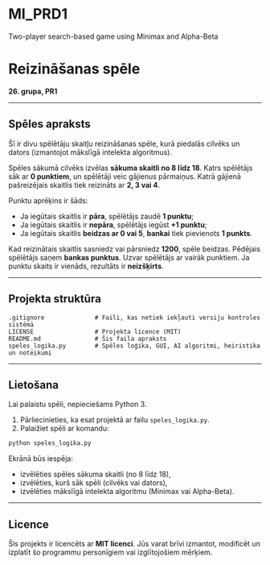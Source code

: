 # MI_PRD1
Two-player search-based game using Minimax and Alpha-Beta
# Reizināšanas spēle

**26. grupa, PR1**

---

## Spēles apraksts

Šī ir divu spēlētāju skaitļu reizināšanas spēle, kurā piedalās cilvēks un dators (izmantojot mākslīgā intelekta algoritmus).

Spēles sākumā cilvēks izvēlas **sākuma skaitli no 8 līdz 18**. Katrs spēlētājs sāk ar **0 punktiem**, un spēlētāji veic gājienus pārmaiņus. Katrā gājienā pašreizējais skaitlis tiek reizināts ar **2, 3 vai 4**.

Punktu aprēķins ir šāds:
- Ja iegūtais skaitlis ir **pāra**, spēlētājs zaudē **1 punktu**;
- Ja iegūtais skaitlis ir **nepāra**, spēlētājs iegūst **+1 punktu**;
- Ja iegūtais skaitlis **beidzas ar 0 vai 5**, **bankai** tiek pievienots **1 punkts**.

Kad reizinātais skaitlis sasniedz vai pārsniedz **1200**, spēle beidzas. Pēdējais spēlētājs saņem **bankas punktus**. Uzvar spēlētājs ar vairāk punktiem. Ja punktu skaits ir vienāds, rezultāts ir **neizšķirts**.

---

## Projekta struktūra

```
.gitignore              # Faili, kas netiek iekļauti versiju kontroles sistēmā
LICENSE                 # Projekta licence (MIT)
README.md               # Šis faila apraksts
speles_logika.py        # Spēles loģika, GUI, AI algoritmi, heiristika un noteikumi
```

---

## Lietošana

Lai palaistu spēli, nepieciešams Python 3.

1. Pārliecinieties, ka esat projektā ar failu `speles_logika.py`.
2. Palaižiet spēli ar komandu:

```bash
python speles_logika.py
```

Ekrānā būs iespēja:
- izvēlēties spēles sākuma skaitli (no 8 līdz 18),
- izvēlēties, kurš sāk spēli (cilvēks vai dators),
- izvēlēties mākslīgā intelekta algoritmu (Minimax vai Alpha-Beta).

---

## Licence

Šis projekts ir licencēts ar **MIT licenci**. Jūs varat brīvi izmantot, modificēt un izplatīt šo programmu personīgiem vai izglītojošiem mērķiem.